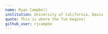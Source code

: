```yaml
---
name: Ryan Campbell
institution: University of California, Davis
quote: This is where the fun begins!
github_user: rjcampbe
---
```

